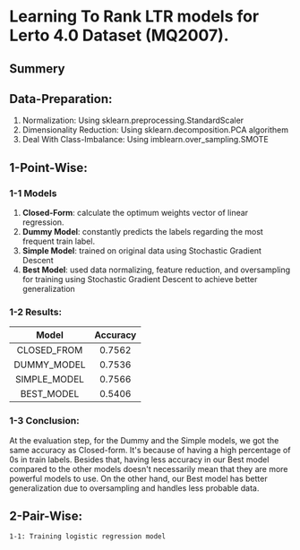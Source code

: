 # Learning To Rank LTR models for Lerto 4.0 Dataset (MQ2007).

## Summery


## Data-Preparation:
1. Normalization: Using sklearn.preprocessing.StandardScaler
2. Dimensionality Reduction: Using sklearn.decomposition.PCA algorithem
3. Deal With Class-Imbalance: Using imblearn.over_sampling.SMOTE 

## 1-Point-Wise:
### 1-1 Models
1. **Closed-Form**: calculate the optimum weights vector of linear regression.
2. **Dummy Model**: constantly predicts the labels regarding the most frequent train label.
3. **Simple Model**: trained on original data using Stochastic Gradient Descent
4. **Best Model**: used data normalizing, feature reduction, and oversampling for training using Stochastic Gradient Descent to achieve better generalization
### 1-2 Results:

| Model | Accuracy |
|  :--------:  | :------: |
|  CLOSED_FROM | 0.7562   |
|  DUMMY_MODEL | 0.7536   |
| SIMPLE_MODEL | 0.7566   |
|  BEST_MODEL  | 0.5406   |

### 1-3 Conclusion:
At the evaluation step, for the Dummy and the Simple models, we got the same accuracy as Closed-form. It's because of having a high percentage of 0s in train labels. Besides that, having less accuracy in our Best model compared to the other models doesn't necessarily mean that they are more powerful models to use. On the other hand, our Best model has better generalization due to oversampling and handles less probable data.


## 2-Pair-Wise:
    1-1: Training logistic regression model
